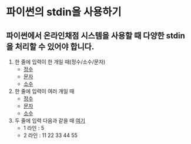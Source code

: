 # 파이썬의 stdin을 사용하기
## 파이썬에서 온라인채점 시스템을 사용할 때 다양한 stdin을 처리할 수 있어야 합니다.
1. 한 줄에 입력이 한 개일 때(정수/소수/문자) 
    - [정수](./1n.py)
    - [문자](./1c.py)
    - [소수](./1f.py)
2. 한 줄에 입력이 여러 개일 때
    - [정수](./1ns.py)
    - [문자](./1cs.py)
    - [소수](./1fs.py)
3. 두 줄에 입력 다음과 같을 때 [여기](./2ns.py)
    - 1 라인 : 5
    - 2 라인 : 11 22 33 44 55

